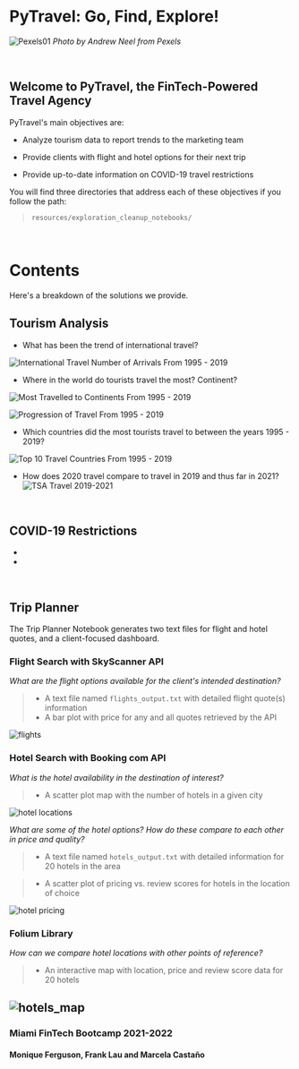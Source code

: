 # PyTravel: Go, Find, Explore!

![Pexels01](resources/images/pexels-andrew-neel-2859169.jpg)
*Photo by Andrew Neel from Pexels*


<br>

## Welcome to PyTravel, the FinTech-Powered Travel Agency

PyTravel's main objectives are:

* Analyze tourism data to report trends to the marketing team

* Provide clients with flight and hotel options for their next trip

* Provide up-to-date information on COVID-19 travel restrictions

You will find three directories that address each of these objectives if you follow the path:

> `resources/exploration_cleanup_notebooks/`

<br>

# Contents

Here's a breakdown of the solutions we provide.

## Tourism Analysis

*  What has been the trend of international travel?

![International Travel Number of Arrivals From 1995 - 2019](resources/exploration_cleanup_notebooks/travel_analysis/scattergeo_number_arrivals_per_year.png)

*  Where in the world do tourists travel the most? Continent?

![Most Travelled to Continents From 1995 - 2019](resources/exploration_cleanup_notebooks/travel_analysis/most_travelled_to_continents.png)

![Progression of Travel From 1995 - 2019](resources/exploration_cleanup_notebooks/travel_analysis/progression_of_travel.png)

*  Which countries did the most tourists travel to between the years 1995 - 2019?

![Top 10 Travel Countries From 1995 - 2019](resources/exploration_cleanup_notebooks/travel_analysis/top_10_countries.png)

*  How does 2020 travel compare to travel in 2019 and thus far in 2021?
![TSA Travel 2019-2021](resources/exploration_cleanup_notebooks/travel_analysis/tsa.png)


<br>

## COVID-19 Restrictions

* 
*

<br>



## Trip Planner

The Trip Planner Notebook generates two text files for flight and hotel quotes, and a client-focused dashboard.

### Flight Search with SkyScanner API

*What are the flight options available for the client's intended destination?*

>   * A text file named `flights_output.txt` with detailed flight quote(s) information
>   * A bar plot with price for any and all quotes retrieved by the API

![flights](resources/exploration_cleanup_notebooks/flights_and_hotels/flights.png)


### Hotel Search with Booking com API

*What is the hotel availability in the destination of interest?*

>   * A scatter plot map with the number of hotels in a given city

![hotel locations](resources/exploration_cleanup_notebooks/flights_and_hotels/hotel_locations.png)

*What are some of the hotel options? How do these compare to each other in price and quality?*

> * A text file named `hotels_output.txt` with detailed information for 20 hotels in the area

> * A scatter plot of pricing vs. review scores for hotels in the location of choice

![hotel pricing](resources/exploration_cleanup_notebooks/flights_and_hotels/hotel_pricing.png)

### Folium Library

*How can we compare hotel locations with other points of reference?*

>   * An interactive map with location, price and review score data for 20 hotels

![hotels_map](resources/exploration_cleanup_notebooks/flights_and_hotels/hotels_map.png)
---

### Miami FinTech Bootcamp 2021-2022

#### Monique Ferguson, Frank Lau and Marcela Castaño